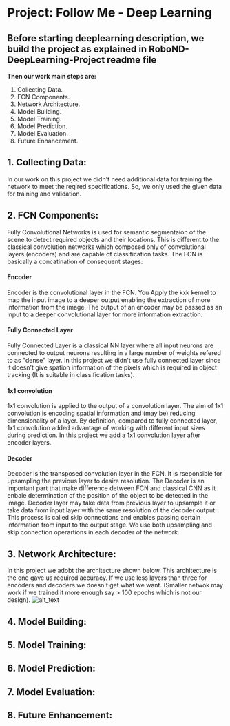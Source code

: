 # Project: Follow Me - Deep Learning 
Before starting deeplearning description, we build the project as explained in RoboND-DeepLearning-Project readme file 
---
**Then our work main steps are:**
1. Collecting Data. 
2. FCN Components.
3. Network Architecture.
4. Model Building.
5. Model Training.
6. Model Prediction.
7. Model Evaluation.
8. Future Enhancement.  

[//]: # (Image References)
[image1]: ./images/Figure_1.png
 
## 1. Collecting Data: 
In our work on this project we didn't need additional data for training the network to meet the reqired specifications.
So, we only used the given data for training and validation.

## 2. FCN Components:
Fully Convolutional Networks is used for semantic segmentaion of the scene to detect required objects and their locations. 
This is different to the classical convolution networks which composed only of convolutional layers (encoders) and are capable of 
classification tasks. The FCN is basically a concatination of consequent stages: 
#### Encoder 
Encoder is the convolutional layer in the FCN. You Apply the kxk kernel to map the input image to a deeper output enabling the extraction
of more information from the image. The output of an encoder may be passed as an input to a deeper convolutional layer for more information 
extraction. 

#### Fully Connected Layer 
Fully Connected Layer is a classical NN layer where all input neurons are connected to output neurons resulting in a large number of weights
refered to as "dense" layer. In this project we didn't use fully connected layer since it doesn't give spation information of the pixels
which is required in object tracking (It is suitable in classification tasks).
#### 1x1 convolution  
1x1 convolution is applied to the output of a convolution layer. The aim of 1x1 convolution is encoding spatial information and (may be) reducing dimensionality of a layer. 
By definition, compared to fully connected layer, 1x1 convolution added advantage of working with different input sizes during prediction. 
In this project we add a 1x1 convolution layer after encoder layers.    
#### Decoder  
Decoder is the transposed convolution layer in the FCN. It is rseponsible for upsampling the previous layer to desire resolution. 
The Decoder is an important part that make difference detween FCN and classical CNN as it enbale determination of the position of the object to
be detected in the image. Decoder layer may take data from previous layer to upsample it or take data from input layer with the same resolution of the decoder output. 
This process is called skip connections and enables passing certain information from input to the output stage. We use both upsampling and skip connection operartions
in each decoder of the network.

## 3. Network Architecture:
In this project we adobt the architecture shown below. This architecture is the one gave us required accuracy. If we use less layers 
than three for encoders and decoders we doesn't get what we want. (Smaller netwok may work if we trained it more enough say > 100 epochs which is not our design).
![alt_text][image1]

## 4. Model Building:

## 5. Model Training:

## 6. Model Prediction:

## 7. Model Evaluation:

## 8. Future Enhancement:
